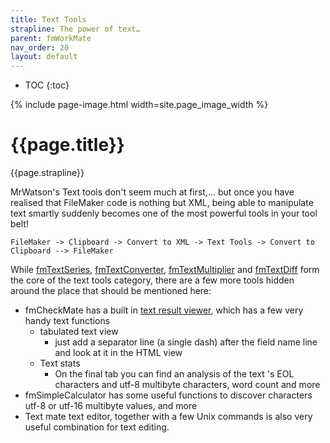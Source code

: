 ```yaml
---
title: Text Tools
strapline: The power of text…
parent: fmWorkMate
nav_order: 20
layout: default
---
```

- TOC
{:toc}

{% include page-image.html width=site.page_image_width %}

# {{page.title}}

{{page.strapline}}

MrWatson's Text tools don't seem much at first,… but once you have realised that FileMaker code
is nothing but XML, being able to manipulate text smartly suddenly becomes one of the most 
powerful tools in your tool belt!

    FileMaker -> Clipboard -> Convert to XML -> Text Tools -> Convert to Clipboard --> FileMaker

While [fmTextSeries](fmtextseries.html), [fmTextConverter](fmtextconverter.html), [fmTextMultiplier](fmtextmultiplier.html) and [fmTextDiff](fmtextdiff.html) form the core of the text tools category, there are a few more tools hidden around the place that should be mentioned here:

- fmCheckMate has a built in [text result viewer](fmcheckmate-text-result-viewer.html), which has a few very handy text functions
  - tabulated text view
    - just add a separator line (a single dash) after the field name line and look at it in the HTML view
  - Text stats 
    - On the final tab you can find an analysis of the text 's EOL characters and utf-8 multibyte characters, word count and more
- fmSimpleCalculator has some useful functions to discover characters utf-8 or utf-16 multibyte values, and more
- Text mate text editor, together with a few Unix commands is also very useful combination for text editing. 
